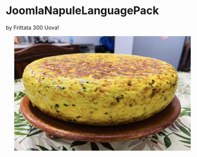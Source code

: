 # JoomlaNapuleLanguagePack
by Frittata 300 Uova!

<p align="center">
  <img width="460" height="300" src="https://github.com/vincenzoargese/JoomlaNapuleLanguagePack/blob/main/img/frittata300uova.jpg">
</p>
